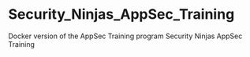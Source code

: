 # Security_Ninjas_AppSec_Training
Docker version of the AppSec Training program
Security Ninjas AppSec Training
